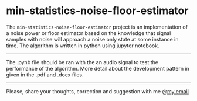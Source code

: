 # min-statistics-noise-floor-estimator
The `min-statistics-noise-floor-estimator` project is an implementation of a noise power or floor estimator based on the knowledge that signal samples with noise will approach a noise only state at some instance in time. The algorithm is written in python using jupyter notebook. 
___
The .pynb file should be ran with the an audio signal to test the performance of the algorithm. More detail about the development pattern in given in the .pdf and .docx files.
___
Please, share your thoughts, correction and suggestion with me @[my email](ogechukwukanu@gmail.com)